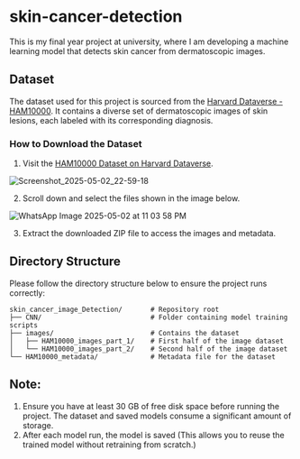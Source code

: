 # skin-cancer-detection

This is my final year project at university, where I am developing a machine learning model that detects skin cancer from dermatoscopic images.

## Dataset

The dataset used for this project is sourced from the [Harvard Dataverse - HAM10000](https://dataverse.harvard.edu/dataset.xhtml?persistentId=doi:10.7910/DVN/DBW86T). It contains a diverse set of dermatoscopic images of skin lesions, each labeled with its corresponding diagnosis.

### How to Download the Dataset

1. Visit the [HAM10000 Dataset on Harvard Dataverse](https://dataverse.harvard.edu/dataset.xhtml?persistentId=doi:10.7910/DVN/DBW86T).
 
![Screenshot_2025-05-02_22-59-18](https://github.com/user-attachments/assets/c6276769-a386-42ad-a1a2-ff11fbcd73c2)


2. Scroll down and select the files shown in the image below.

![WhatsApp Image 2025-05-02 at 11 03 58 PM](https://github.com/user-attachments/assets/24c7a4be-dc20-4880-9d73-215f2ae20e69)


3. Extract the downloaded ZIP file to access the images and metadata.

## Directory Structure

Please follow the directory structure below to ensure the project runs correctly:

```text
skin_cancer_image_Detection/       # Repository root
├── CNN/                           # Folder containing model training scripts
├── images/                        # Contains the dataset
│   ├── HAM10000_images_part_1/    # First half of the image dataset
│   └── HAM10000_images_part_2/    # Second half of the image dataset
└── HAM10000_metadata/             # Metadata file for the dataset
```

## Note:

1. Ensure you have at least 30 GB of free disk space before running the project. The dataset and saved models consume a significant amount of storage.
2. After each model run, the model is saved (This allows you to reuse the trained model without retraining from scratch.)


